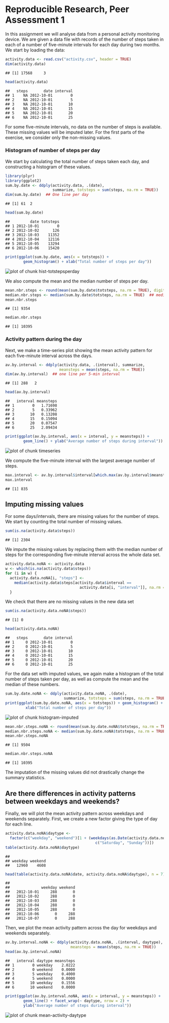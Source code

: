 Reproducible Research, Peer Assessment 1
========================================================




In this assignment we will analyse data from a personal activity monitoring device. We are given a data file with records of the number of steps taken in each of a number of five-minute intervals for each day during two months. We start by loading the data:


```r
activity.data <- read.csv("activity.csv", header = TRUE)
dim(activity.data)
```

```
## [1] 17568     3
```

```r
head(activity.data)
```

```
##   steps       date interval
## 1    NA 2012-10-01        0
## 2    NA 2012-10-01        5
## 3    NA 2012-10-01       10
## 4    NA 2012-10-01       15
## 5    NA 2012-10-01       20
## 6    NA 2012-10-01       25
```


For some five-minute intervals, no data on the number of steps is available. These missing values will be imputed later. For the first parts of the exercise, we consider only the non-missing values.

### Histogram of number of steps per day

We start by calculating the total number of steps taken each day, and constructing a histogram of these values. 

```r
library(plyr)
library(ggplot2)
sum.by.date <- ddply(activity.data, .(date), 
                     summarize, totsteps = sum(steps, na.rm = TRUE))
dim(sum.by.date)  ## One line per day
```

```
## [1] 61  2
```

```r
head(sum.by.date)
```

```
##         date totsteps
## 1 2012-10-01        0
## 2 2012-10-02      126
## 3 2012-10-03    11352
## 4 2012-10-04    12116
## 5 2012-10-05    13294
## 6 2012-10-06    15420
```

```r
print(ggplot(sum.by.date, aes(x = totsteps)) + 
        geom_histogram() + xlab("Total number of steps per day")) 
```

![plot of chunk hist-totstepsperday](figure/hist-totstepsperday.png) 


We also compute the mean and the median number of steps per day.

```r
mean.nbr.steps <- round(mean(sum.by.date$totsteps, na.rm = TRUE), digits = 0)  ## mean
median.nbr.steps <- median(sum.by.date$totsteps, na.rm = TRUE)  ## median
mean.nbr.steps
```

```
## [1] 9354
```

```r
median.nbr.steps
```

```
## [1] 10395
```


### Activity pattern during the day
Next, we make a time-series plot showing the mean activity pattern for each five-minute interval across the days.

```r
av.by.interval <- ddply(activity.data, .(interval), summarize, 
                        meansteps = mean(steps, na.rm = TRUE))
dim(av.by.interval)  ## one line per 5-min interval 
```

```
## [1] 288   2
```

```r
head(av.by.interval)
```

```
##   interval meansteps
## 1        0   1.71698
## 2        5   0.33962
## 3       10   0.13208
## 4       15   0.15094
## 5       20   0.07547
## 6       25   2.09434
```

```r
print(ggplot(av.by.interval, aes(x = interval, y = meansteps)) + 
        geom_line() + ylab("Average number of steps during interval"))
```

![plot of chunk timeseries](figure/timeseries.png) 


We compute the five-minute interval with the largest average number of steps.

```r
max.interval <- av.by.interval$interval[which.max(av.by.interval$meansteps)]
max.interval
```

```
## [1] 835
```


## Imputing missing values
For some days/intervals, there are missing values for the number of steps. We start by counting the total number of missing values.

```r
sum(is.na(activity.data$steps))
```

```
## [1] 2304
```


We impute the missing values by replacing them with the median number of steps for the corresponding five-minute interval across the whole data set.

```r
activity.data.noNA <- activity.data
w <- which(is.na(activity.data$steps))
for (i in w) {
  activity.data.noNA[i, "steps"] <- 
    median(activity.data$steps[activity.data$interval == 
                                 activity.data[i, "interval"]], na.rm = TRUE)
  }
```

We check that there are no missing values in the new data set


```r
sum(is.na(activity.data.noNA$steps))
```

```
## [1] 0
```

```r
head(activity.data.noNA)
```

```
##   steps       date interval
## 1     0 2012-10-01        0
## 2     0 2012-10-01        5
## 3     0 2012-10-01       10
## 4     0 2012-10-01       15
## 5     0 2012-10-01       20
## 6     0 2012-10-01       25
```


For the data set with imputed values, we again make a histogram of the total number of steps taken per day, as well as compute the mean and the median of these numbers.


```r
sum.by.date.noNA <- ddply(activity.data.noNA, .(date), 
                          summarize, totsteps = sum(steps, na.rm = TRUE))
print(ggplot(sum.by.date.noNA, aes(x = totsteps)) + geom_histogram() +
         xlab("Total number of steps per day")) 
```

![plot of chunk histogram-imputed](figure/histogram-imputed.png) 

```r
mean.nbr.steps.noNA <- round(mean(sum.by.date.noNA$totsteps, na.rm = TRUE), digits = 0)
median.nbr.steps.noNA <- median(sum.by.date.noNA$totsteps, na.rm = TRUE)
mean.nbr.steps.noNA
```

```
## [1] 9504
```

```r
median.nbr.steps.noNA
```

```
## [1] 10395
```


The imputation of the missing values did not drastically change the summary statistics.

## Are there differences in activity patterns between weekdays and weekends?
Finally, we will plot the mean activity pattern across weekdays and weekends separately. First, we create a new factor giving the type of day for each line.

```r
activity.data.noNA$daytype <- 
  factor(c("weekday", "weekend")[1 + (weekdays(as.Date(activity.data.noNA$date)) %in% 
                                        c("Saturday", "Sunday"))])
table(activity.data.noNA$daytype)
```

```
## 
## weekday weekend 
##   12960    4608
```

```r
head(table(activity.data.noNA$date, activity.data.noNA$daytype), n = 7)
```

```
##             
##              weekday weekend
##   2012-10-01     288       0
##   2012-10-02     288       0
##   2012-10-03     288       0
##   2012-10-04     288       0
##   2012-10-05     288       0
##   2012-10-06       0     288
##   2012-10-07       0     288
```


Then, we plot the mean activity pattern across the day for weekdays and weekends separately.

```r
av.by.interval.noNA <- ddply(activity.data.noNA, .(interval, daytype), summarize, 
                             meansteps = mean(steps, na.rm = TRUE))
head(av.by.interval.noNA)
```

```
##   interval daytype meansteps
## 1        0 weekday    2.0222
## 2        0 weekend    0.0000
## 3        5 weekday    0.4000
## 4        5 weekend    0.0000
## 5       10 weekday    0.1556
## 6       10 weekend    0.0000
```

```r
print(ggplot(av.by.interval.noNA, aes(x = interval, y = meansteps)) + 
        geom_line() + facet_wrap(~ daytype, nrow = 2) + 
        ylab("Average number of steps during interval"))
```

![plot of chunk mean-activity-daytype](figure/mean-activity-daytype.png) 


  

